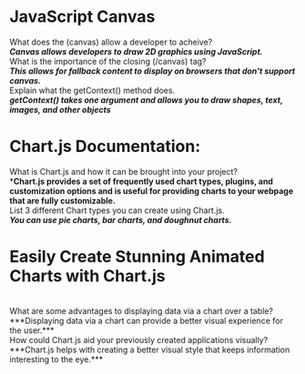 # JavaScript Canvas

What does the (canvas) allow a developer to acheive?
<br>
***Canvas allows developers to draw 2D graphics using JavaScript.***
<br>
What is the importance of the closing (/canvas) tag?
<br>
***This allows for fallback content to display on browsers that don't support canvas.***
<br>
Explain what the getContext() method does.
<br>
***getContext() takes one argument and allows you to draw shapes, text, images, and other objects***

# Chart.js Documentation:
What is Chart.js and how it can be brought into your project?
<br>
***Chart.js provides a set of frequently used chart types, plugins, and customization options and is useful for providing charts to your webpage that are fully customizable.**
<br>
List 3 different Chart types you can create using Chart.js.
<br>
***You can use pie charts, bar charts, and doughnut charts.***

# Easily Create Stunning Animated Charts with Chart.js
<br>
What are some advantages to displaying data via a chart over a table?
<br>
***Displaying data via a chart can provide a better visual experience for the user.***
<br>
How could Chart.js aid your previously created applications visually?
<br>
***Chart.js helps with creating a better visual style that keeps information interesting to the eye.***
